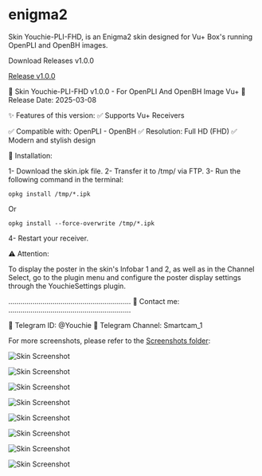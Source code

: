 # enigma2
Skin Youchie-PLI-FHD, is an Enigma2 skin designed for Vu+ Box's running OpenPLI and OpenBH images.

Download Releases v1.0.0

[Release v1.0.0](https://github.com/smcam/enigma2/releases/tag/v1.0.0)

🚀 Skin Youchie-PLI-FHD v1.0.0 - For OpenPLI And OpenBH Image Vu+
📅 Release Date: 2025-03-08

✨ Features of this version:
✅ Supports Vu+ Receivers

✅ Compatible with: OpenPLI - OpenBH
✅ Resolution: Full HD (FHD)
✅ Modern and stylish design

📌 Installation:

1- Download the skin.ipk file.
2- Transfer it to /tmp/ via FTP.
3- Run the following command in the terminal:

`opkg install /tmp/*.ipk`

Or

`opkg install --force-overwrite /tmp/*.ipk`

4- Restart your receiver.

⚠️ Attention:

To display the poster in the skin's Infobar 1 and 2, as well as in the Channel Select, go to the plugin menu and configure the poster display settings through the YouchieSettings plugin.

.............................................................
🔗 Contact me:
.............................................................

📢 Telegram ID: @Youchie
📢 Telegram Channel: Smartcam_1

For more screenshots, please refer to the [Screenshots folder](https://github.com/smcam/enigma2/tree/main/ScreenShot):


![Skin Screenshot](https://github.com/smcam/enigma2/blob/main/ScreenShot/00.jpg)

![Skin Screenshot](https://github.com/smcam/enigma2/blob/main/ScreenShot/01.jpg)

![Skin Screenshot](https://github.com/smcam/enigma2/blob/main/ScreenShot/03.jpg)

![Skin Screenshot](https://github.com/smcam/enigma2/blob/main/ScreenShot/10.jpg)

![Skin Screenshot](https://github.com/smcam/enigma2/blob/main/ScreenShot/07.jpg)

![Skin Screenshot](https://github.com/smcam/enigma2/blob/main/ScreenShot/06.jpg)

![Skin Screenshot](https://github.com/smcam/enigma2/blob/main/ScreenShot/08.jpg)

![Skin Screenshot](https://github.com/smcam/enigma2/blob/main/ScreenShot/12.jpg)
